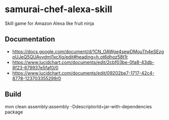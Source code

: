 # samurai-chef-alexa-skill
Skill game for Amazon Alexa like fruit ninja

## Documentation
- https://docs.google.com/document/d/1CN_OAWge4sewDMouTh4eSEzgpUJeQ5QUAvvdmI1xcXg/edit#heading=h.ot6dhoz58t1t
- https://www.lucidchart.com/documents/edit/2cbf03be-0fa8-43db-8f23-679937e5faf0/0
- https://www.lucidchart.com/documents/edit/09202be7-1717-42c4-8778-123703355299/0

## Build
mvn clean assembly:assembly -DdescriptorId=jar-with-dependencies package
